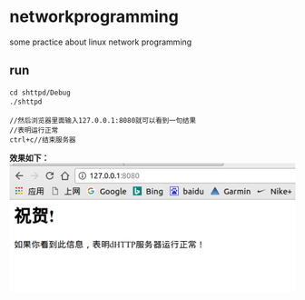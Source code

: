 # networkprogramming
some practice about linux network programming
## run
	cd shttpd/Debug
    ./shttpd
    
    //然后浏览器里面输入127.0.0.1:8080就可以看到一句结果
    //表明运行正常
    ctrl+c//结束服务器
<strong>效果如下：<strong>     
![pic](shttpd/samplepic.png)